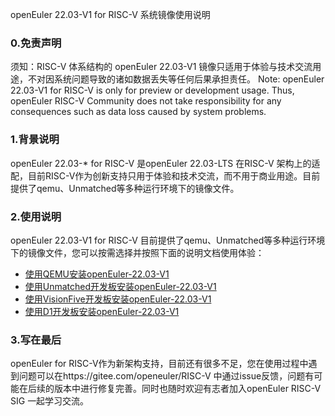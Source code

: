 openEuler 22.03-V1 for RISC-V 系统镜像使用说明

### 0.免责声明
须知：RISC-V 体系结构的 openEuler 22.03-V1 镜像只适用于体验与技术交流用途，不对因系统问题导致的诸如数据丢失等任何后果承担责任。
Note: openEuler 22.03-V1 for RISC-V  is only for preview or development usage.  Thus, openEuler RISC-V Community does not take responsibility for any consequences such as data loss caused by system problems.

### 1.背景说明
openEuler 22.03-* for RISC-V 是openEuler 22.03-LTS 在RISC-V 架构上的适配，目前RISC-V作为创新支持只用于体验和技术交流，而不用于商业用途。目前提供了qemu、Unmatched等多种运行环境下的镜像文件。

### 2.使用说明
openEuler 22.03-V1 for RISC-V 目前提供了qemu、Unmatched等多种运行环境下的镜像文件，您可以按需选择并按照下面的说明文档使用体验：

- [使用QEMU安装openEuler-22.03-V1](./qemu/README.md)
- [使用Unmatched开发板安装openEuler-22.03-V1](./unmatched/README.md)
- [使用VisionFive开发板安装openEuler-22.03-V1](./visionfive/README.md)
- [使用D1开发板安装openEuler-22.03-V1](./d1/README.md)


### 3.写在最后
openEuler for RISC-V作为新架构支持，目前还有很多不足，您在使用过程中遇到问题可以在https://gitee.com/openeuler/RISC-V 中通过issue反馈，问题有可能在后续的版本中进行修复完善。同时也随时欢迎有志者加入openEuler RISC-V SIG 一起学习交流。

